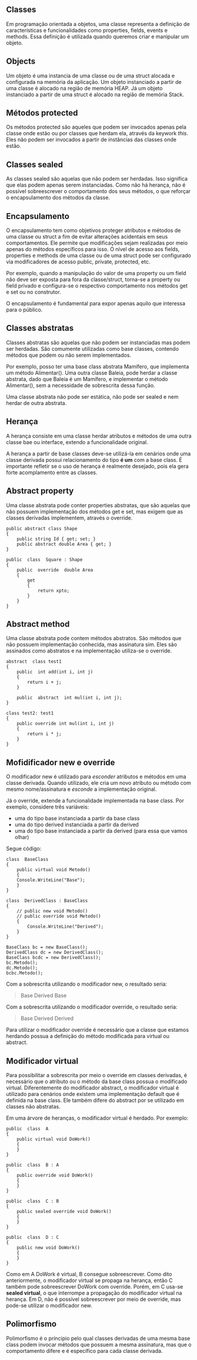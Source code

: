 ## Classes

Em programação orientada a objetos, uma classe representa a definição de características e funcionalidades como properties, fields, events e methods. Essa definição é utilizada quando queremos criar e manipular um objeto. 

## Objects

Um objeto é uma instancia de uma classe ou de uma struct alocada e configurada na memória da aplicação. Um objeto instanciado a partir de uma classe é alocado na região de memória HEAP. Já um objeto instanciado a partir de uma struct é alocado na região de memória Stack.

## Métodos protected

Os métodos protected são aqueles que podem ser invocados apenas pela classe onde estão ou por classes que herdam ela, através da keywork *this*. Eles não podem ser invocados a partir de instâncias das classes onde estão. 

## Classes sealed

As classes sealed são aquelas que não podem ser herdadas. Isso significa que elas podem apenas serem instanciadas. Como não há herança, não é possível sobreescrever o comportamento dos seus métodos, o que reforçar o encapsulamento dos métodos da classe.

## Encapsulamento
 
 O encapsulamento tem como objetivos proteger atributos e métodos de uma classe ou struct a fim de evitar alterações acidentais em seus comportamentos. Ele permite que modificações sejam realizadas por meio apenas do métodos específicos para isso. O nível de acesso aos fields, properties e methods de uma classe ou de uma struct pode ser configurado via modificadores de acesso public, private, protected, etc. 

Por exemplo, quando a manipulação do valor de uma property ou um field não deve ser exposta para fora da classe/struct, torna-se a property ou field privado e configura-se o respectivo comportamento nos métodos get e set ou no construtor.

O encapsulamento é fundamental para expor apenas aquilo que interessa para o público. 

## Classes abstratas
 
Classes abstratas são aquelas que não podem ser instanciadas mas podem ser herdadas. Sâo comumente utilizadas como base classes, contendo métodos que podem ou não serem implementados.

Por exemplo, posso ter uma base class abstrata Mamífero, que implementa um método Alimentar(). Uma outra classe Baleia, pode herdar a classe abstrata, dado que Baleia é um Mamífero, e implementar o método Alimentar(), sem a necessidade de sobrescrita dessa função.

Uma classe abstrata não pode ser estática, não pode ser sealed e nem herdar de outra abstrata.

## Herança

A herança consiste em uma classe herdar atributos e métodos de uma outra classe bae ou interface, extendo a funcionalidade original. 

A herança a partir de base classes deve-se utilizá-la em cenários onde uma classe derivada possui relacionamento do tipo **é um** com a base class. É importante refletir se o uso de herança é realmente desejado, pois ela gera forte acomplamento entre as classes.

## Abstract property

Uma classe abstrata pode conter properties abstratas, que são aquelas que não possuem implementação dos métodos get e set, mas exigem que as classes derivadas implementem, através o override.

    public abstract class Shape
    {
        public string Id { get; set; }
        public abstract double Area { get; }
    }
    
    public  class  Square : Shape
    {
	    public  override  double Area 
	    { 
		    get 
		    { 
			    return xpto; 
		    } 
	    }
    }

## Abstract method
 
Uma classe abstrata pode contem métodos abstratos. São métodos que não possuem implementação conhecida, mas assinatura sim. Eles são assinados como abstratos e na implementação utiliza-se o override.

    abstract  class test1 
    {
    	public  int add(int i, int j) 
    	{
		    return i + j;
	    }

	    public  abstract  int mul(int i, int j);
    }
    
    class test2: test1 
    {
	    public override int mul(int i, int j) 
	    {
		    return i * j;
	    }
    }

## Mofidificador new e override

O modificador new é utilizado para *esconder* atributos e métodos em uma classe derivada. Quando utilizado, ele cria um novo atributo ou método com mesmo nome/assinatura e *esconde* a implementação original.

Já o override, extende a funcionalidade implementada na base class. Por exemplo, considere três variáveis: 

 - uma do tipo base instanciada a partir da base class
 - uma do tipo derived instanciada a partir da derived 
 - uma do tipo base instanciada a partir da derived (para essa que vamos olhar)

Segue código:

    class  BaseClass 
    { 
	    public virtual void Metodo() 
	    { 
	    Console.WriteLine("Base"); 
	    } 
    } 

	class  DerivedClass : BaseClass 
	{ 
		// public new void Metodo()
		// public override void Metodo() 
		{ 
			Console.WriteLine("Derived"); 
		} 
	}
	
    BaseClass bc = new BaseClass();  
    DerivedClass dc = new DerivedClass(); 
    BaseClass bcdc = new DerivedClass();
    bc.Metodo();
    dc.Metodo();
    bcbc.Metodo();

Com a sobrescrita utilizando o modificador new, o resultado seria:
> Base 
> Derived 
> Base

Com a sobrescrita utilizando o modificador override, o resultado seria:
> Base 
> Derived 
> Derived

Para utilizar o modificador override é necessário que a classe que estamos herdando possua a definição do método modificada para virtual ou abstract. 

## Modificador virtual

Para possibilitar a sobrescrita por meio o override em classes derivadas, é necessário que o atributo ou o método da base class possua o modificado virtual. Diferentemente do modificador abstract, o modificador virtual é utilizado para cenários onde existem uma implementação default que é definida na base class. Ele também difere do abstract por se utilizado em classes não abstratas.

Em uma árvore de heranças, o modificador virtual é herdado. Por exemplo:

    public  class  A 
    { 
		public virtual void DoWork() 
		{ 
		} 
	} 
	
    public  class  B : A 
    { 
	    public override void DoWork() 
	    { 
	    }
    }
    
    public  class  C : B 
    { 
	    public sealed override void DoWork() 
	    { 
	    } 
    }
    
    public  class  D : C 
    { 
	    public new void DoWork() 
	    {
	    }
	}

Como em A DoWork é virtual, B consegue sobreescrever. 
Como dito anteriormente, o modificador virtual se propaga na herança, então C também pode sobreescrever DoWork com override. 
Porém, em C usa-se **sealed virtual**, o que interrompe a propagação do modificador virtual na herança. 
Em D, não é possível sobreescrever por meio de override, mas pode-se utilizar o modificador new.

## Polimorfismo

Polimorfismo é o príncipio pelo qual classes derivadas de uma mesma base class podem invocar métodos que possuem a mesma assinatura, mas que o comportamento difere e é específico para cada classe derivada.

